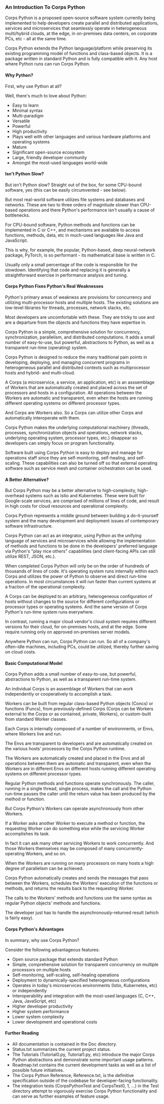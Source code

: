 <html>
<head>
    <br>
</head>

<body>

<h3>An Introduction To Corps Python</h3>
<p>
Corps Python is a proposed open-source software system currently being implemented to help developers create parallel
and distributed applications, services and microservices that seamlessly operate in heterogeneous multi/hybrid clouds,
at the edge, in on-premises data centers, on corporate PCs, etc - all at the same time.
<p><p>
Corps Python extends the Python language/platform while preserving its existing programming model of functions and
    class-based objects. It is a package written in standard Python and is fully compatible with it. Any host where Python runs
can run Corps Python.
</p>

<h4>Why Python?</h4>
<p>First, why use Python at all?
</p><p>
Well, there's much to love about Python:
</p>
<ul>
    <li>Easy to learn</li>
    <li>Minimal syntax</li>
    <li>Multi-paradigm</li>
    <li>Versatile</li>
    <li>Powerful</li>
    <li>High productivity</li>
    <li> Plays well with other languages and various hardware platforms and operating systems</li>
    <li>Mature</li>
    <li>Significant open-source ecosystem</li>
    <li>Large, friendly developer community</li>
    <li>Amongst the most-used languages world-wide</li>
</ul>

<h4>Isn't Python Slow?</h4>

<p>But isn't Python slow? Straight out of the box, for some CPU-bound software, yes (this can be easily circumvented - see
below).
<p><p>
But most real-world software utilizes file systems and databases and networks.  These are two to three orders of
magnitude slower than CPU-based operations and there Python's performance isn't usually a cause of bottlenecks.
<p><p>
For CPU-bound software, Python methods and functions can be implemented in C or C++, and mechanisms are available to
access functions, methods, data, etc in much-used languages like Java and JavaScript.
<p><p>
This is why, for example, the popular, Python-based, deep neural-network package, PyTorch, is so performant - its
    mathematical base is written in C.
<p><p>
Usually only a small percentage of the code is responsible for the slowdown.  Identifying that code and replacing it is
generally a straightforward exercise in performance analysis and tuning.
</p>

<h4>Corps Python Fixes Python's Real Weaknesses</h4>

<p>Python's primary areas of weakness are provisions for concurrency and utilizing multi-processor hosts and multiple
hosts.  The existing solutions are low-level libraries for threads, processes, network stacks, etc.
<p><p>
Most developers are uncomfortable with these.  They are tricky to use and are a departure from the objects and functions
they have expertise in.
<p><p>
Corps Python is a simple, comprehensive solution for concurrency, synchronization, parallelism, and distributed
    computations. It adds a small number of easy-to-use, but powerful, abstractions to Python, as well as a transparent
    run-time (operating) system.
<p><p>
Corps Python is designed to reduce the many traditional pain points in developing, deploying, and managing concurrent
programs in heterogeneous parallel and distributed contexts such as multiprocessor hosts and hybrid- and multi-cloud.
<p><p>
A Corps (a microservice, a service, an application, etc) is an asssemblage of Workers that are automatically created
and placed across the set of processors and hosts in a configuration.  All operations between the Workers are automatic
and transparent, even when the hosts are running different operating systems on different processor types.
<p><p>
And Corps are Workers also.  So a Corps can utilize other Corps and automatically interoperate with them.
<p><p>
Corps Python makes the underlying computational machinery (threads, processes, synchronization objects and operations,
network stacks, underlying operating system, processor types, etc.) disappear so developers can simply focus on program
functionality.
<p><p>
Software built using Corps Python is easy to deploy and manage for operations staff since they are self-monitoring,
self-healing, and self-scaling.  These capabilities can also be turned off so that external operating software such as
service mesh and container orchestration can be used.
</p>

<h4>A Better Alternative?</h4>

<p>But Corps Python may be a better alternative to high-complexity, high-overhead systems such as Istio and Kubernetes.
These were built for Google-scale services, are comprised of millions of lines of code, and result in high costs for
cloud resources and operational complexity.
<p><p>
Corps Python represents a middle ground between building a do-it-yourself system and the many development and deployment
    issues of contemporary software infrastructure.
<p><p>
Corps Python can act as an integrator, using Python as the unifying language of services and microservices while
    allowing the implementation of methods and functions to be done in the developers' preferred language via Python's
    "play nice others" capabilities (and client-facing APIs can still utilize REST, JSON, etc.).
<p><p>
When completed Corps Python will only be on the order of hundreds of thousands of lines of code.  It's operating system
runs internally within each Corps and utilizes the power of Python to observe and direct run-time operations.  In most
circumstances it will run faster than current systems at a fraction of the operational complexity.
<p><p>
A Corps can be deployed to an arbitrary, heterogeneous configuration of hosts without changes to the source for
    different configurations or processor types or operating systems. And the same version of Corps Python's run-time
    system runs everywhere.
<p><p>
In contrast, running a major cloud vendor's cloud system requires different versions for their cloud, for on-premises
hosts, and at the edge.  Some require running only on approved on-premises server models.
<p><p>
Anywhere Python can run, Corps Python can run. So all of a company's often-idle machines, including PCs, could be
    utilized, thereby further saving on cloud costs.
</p>

<h4>Basic Computational Model</h4>

<p>Corps Python adds a small number of easy-to-use, but powerful, abstractions to Python, as well as a transparent
run-time system.
<p><p>
An individual Corps is an assemblage of Workers that can work independently or cooperatively to accomplish a task.
<p><p>
Workers can be built from regular class-based Python objects (Concs) or functions (Funcs), from previously-defined
Corps (Corps can be Workers external to the Corps or as contained, private, Workers), or custom-built from standard
Worker classes.
<p><p>
Each Corps is internally composed of a number of environments, or Envs, where Workers live and run.
<p><p>
The Envs are transparent to developers and are automatically created on the various hosts' processors by the Corps
Python runtime.
<p><p>
The Workers are automatically created and placed in the Envs and all operations between them are automatic and
transparent, even when the Workers are in different Envs on different hosts running different operating systems on
different processor types.
<p><p>
Regular Python methods and functions operate synchronously. The caller, running in a single thread, single process,
makes the call and the Python run-time pauses the caller until the return value has been produced by the method or
function.
<p><p>
But Corps Python's Workers can operate asynchronously from other Workers.
<p><p>
If a Worker asks another Worker to execute a method or function, the requesting Worker can do something else while the
servicing Worker accomplishes its task.
<p><p>
In fact it can ask many other servicing Workers to work concurrently.  And those Workers themselves may be composed of
many concurrently-operating Workers, and so on.
<p><p>
When the Workers are running on many processors on many hosts a high degree of parallelism can be achieved.
<p><p>
Corps Python automatically creates and sends the messages that pass between the Workers, schedules the Workers'
execution of the functions or methods, and returns the results back to the requesting Worker.
<p><p>
The calls to the Workers' methods and functions use the same syntax as regular Python objects' methods and
functions.
<p><p>
The developer just has to handle the asynchronously-returned result (which is fairly easy).
</p>

<h4>Corps Python's Advantages</h4>
<p>
In summary, why use Corps Python?
<p></p>
Consider the following advantageous features:
<ul>
    <li>Open source package that extends standard Python</li>
    <li>Simple, comprehensive solution for transparent concurrency on multiple processors on multiple hosts</li>
    <li>Self-monitoring, self-scaling, self-healing operations</li>
    <li>Deployment to dynamically-specified heterogeneous configurations</li>
    <li>Operates in today's microservices environments (Istio, Kubernetes, etc) or independently</li>
    <li>Interoperability and integration with the most-used languages (C, C++, Java, JavaScript, etc)</li>
    <li>Higher developer productivity</li>
    <li>Higher system performance</li>
    <li>Lower system complexity</li>
    <li>Lower development and operational costs</li>
</ul>

<h4>Further Reading</h4>
<ul>
    <li>All documentation is contained in the Doc directory.</li>
    <li>Status.txt summarizes the current project status.</li>
    <li>The Tutorials (Tutorial0.py, Tutorial1.py, etc) introduce the major Corps Python abstractions and demonstrate
    some important usage patterns.</li>
    <li>Roadmap.txt contains the current development tasks as well as a list of possible future initiatives.</li>
    <li>The Corps Python Reference, Reference.txt, is the definitive specification outside of the codebase for
    developer-facing functionality.</li>
    <li>The integration tests (CorpsPythonTest and CorpsTest0, 1, ...) in the Test directory attempt to vigorously exercise
    Corps Python functionality and can serve as further examples of feature usage.</li>
</ul>
<br><br>
</body>
</html>


